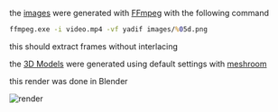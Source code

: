 the [images](images) were generated with [FFmpeg](https://github.com/FFmpeg/FFmpeg) with the following command 
```cmd
ffmpeg.exe -i video.mp4 -vf yadif images/%05d.png
```
this should extract frames without interlacing

the [3D Models](texturedMeshes) were generated using default settings with [meshroom](https://github.com/alicevision/meshroom)

this render was done in Blender 

![render](render/render.png)
